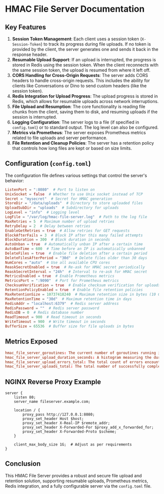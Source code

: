 
# HMAC File Server Documentation

## Key Features
1. **Session Token Management**: Each client uses a session token (`X-Session-Token`) to track its progress during file uploads. If no token is provided by the client, the server generates one and sends it back in the response header.
2. **Resumable Upload Support**: If an upload is interrupted, the progress is stored in Redis using the session token. When the client reconnects with the same session token, the upload is resumed from where it left off.
3. **CORS Handling for Cross-Origin Requests**: The server adds CORS headers to handle cross-origin requests. This includes the ability for clients like Conversations or Dino to send custom headers (like the session token).
4. **Redis Integration for Upload Progress**: The upload progress is stored in Redis, which allows for resumable uploads across network interruptions.
5. **File Upload and Resumption**: The core functionality is reading file chunks from the client, saving them to disk, and resuming uploads if the session is interrupted.
6. **Logging Configuration**: The server logs to a file (if specified in `config.toml`) or to standard output. The log level can also be configured.
7. **Metrics via Prometheus**: The server exposes Prometheus metrics related to file uploads and server performance.
8. **File Retention and Cleanup Policies**: The server has a retention policy that controls how long files are kept or based on size limits.

## Configuration (`config.toml`)
The configuration file defines various settings that control the server's behavior:

```toml
ListenPort = ":8080"  # Port to listen on
UnixSocket = false  # Whether to use Unix socket instead of TCP
Secret = "mysecret"  # Secret for HMAC generation
StoreDir = "/data/uploads"  # Directory to store uploaded files
UploadSubDir = "uploads"  # Subdirectory for uploads
LogLevel = "info"  # Logging level
LogFile = "/var/log/hmac-file-server.log"  # Path to the log file
MaxRetries = 5  # Maximum number of upload retries
RetryDelay = 2  # Delay between retries
EnableGetRetries = true  # Allow retries for GET requests
BlockAfterFails = 3  # Block IP after this many failed attempts
BlockDuration = 300  # Block duration in seconds
AutoUnban = true  # Automatically unban IP after a certain time
AutoBanTime = 600  # Time before an IP is automatically unbanned
DeleteFiles = true  # Enable file deletion after a certain period
DeleteFilesAfterPeriod = "30d"  # Delete files older than 30 days
NumCores = "auto"  # Use all available CPU cores
ReaskSecretEnabled = true  # Re-ask for HMAC secret periodically
ReaskSecretInterval = "24h"  # Interval to re-ask for HMAC secret
MetricsEnabled = true  # Enable Prometheus metrics
MetricsPort = ":9090"  # Port for Prometheus metrics
ChecksumVerification = true  # Enable checksum verification for uploads
RetentionPolicyEnabled = true  # Enable file retention policies
MaxRetentionSize = 10737418240  # Maximum retention size in bytes (10 GB)
MaxRetentionTime = "30d"  # Maximum retention time in days
RedisAddr = "localhost:6379"  # Redis server address
RedisPassword = ""  # Redis server password
RedisDB = 0  # Redis database number
ReadTimeout = 900  # Read timeout in seconds
WriteTimeout = 900  # Write timeout in seconds
BufferSize = 65536  # Buffer size for file uploads in bytes
```

## Metrics Exposed

```toml
hmac_file_server_goroutines: The current number of goroutines running in the HMAC file server.
hmac_file_server_upload_duration_seconds: A histogram measuring the duration of file uploads in seconds for the HMAC file server.
hmac_file_server_upload_errors_total: The total count of errors encountered during file uploads in the HMAC file server.
hmac_file_server_uploads_total: The total number of successfully completed file uploads in the HMAC file server.
```

## NGINX Reverse Proxy Example

```nginx
server {
    listen 80;
    server_name fileserver.example.com;

    location / {
        proxy_pass http://127.0.0.1:8080;
        proxy_set_header Host $host;
        proxy_set_header X-Real-IP $remote_addr;
        proxy_set_header X-Forwarded-For $proxy_add_x_forwarded_for;
        proxy_set_header X-Forwarded-Proto $scheme;
    }

    client_max_body_size 1G;  # Adjust as per requirements
}
```

## Conclusion
This HMAC File Server provides a robust and secure file upload and retention solution, supporting resumable uploads, Prometheus metrics, Redis integration, and a fully configurable server via the `config.toml` file.
